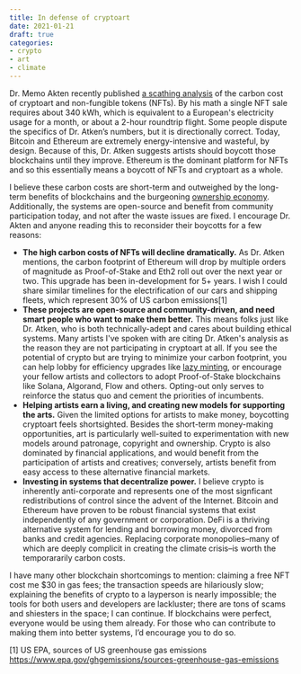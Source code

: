 ```yaml
---
title: In defense of cryptoart
date: 2021-01-21
draft: true
categories:
- crypto
- art
- climate
---
```


Dr. Memo Akten recently published [a scathing analysis](https://memoakten.medium.com/the-unreasonable-ecological-cost-of-cryptoart-2221d3eb2053) of the carbon cost of cryptoart and non-fungible tokens (NFTs). By his math a single NFT sale requires about 340 kWh, which is equivalent to a European's electricity usage for a month, or about a 2-hour roundtrip flight. Some people dispute the specifics of Dr. Atken’s numbers, but it is directionally correct. Today, Bitcoin and Ethereum are extremely energy-intensive and wasteful, by design. Because of this, Dr. Atken suggests artists should boycott those blockchains until they improve. Ethereum is the dominant platform for NFTs and so this essentially means a boycott of NFTs and cryptoart as a whole.

I believe these carbon costs are short-term and outweighed by the long-term benefits of blockchains and the burgeoning [ownership economy](https://variant.fund/the-ownership-economy-crypto-and-consumer-software/). Additionally, the systems are open-source and benefit from community participation today, and not after the waste issues are fixed. I encourage Dr. Akten and anyone reading this to reconsider their boycotts for a few reasons:

* **The high carbon costs of NFTs will decline dramatically.** As Dr. Atken mentions, the carbon footprint of Ethereum will drop by multiple orders of magnitude as Proof-of-Stake and Eth2 roll out over the next year or two. This upgrade has been in-development for 5+ years. I wish I could share similar timelines for the electrification of our cars and shipping fleets, which represent 30% of US carbon emissions[1]
* **These projects are open-source and community-driven, and need smart people who want to make them better.** This means folks just like Dr. Atken, who is both technically-adept and cares about building ethical systems. Many artists I've spoken with are citing Dr. Atken's analysis as the reason they are not participating in cryptoart at all. If you see the potential of crypto but are trying to minimize your carbon footprint, you can help lobby for efficiency upgrades like [lazy minting](https://opensea.io/blog/announcements/introducing-the-collection-manager/), or encourage your fellow artists and collectors to adopt Proof-of-Stake blockchains like Solana, Algorand, Flow and others. Opting-out only serves to reinforce the status quo and cement the priorities of incumbents.
* **Helping artists earn a living, and creating new models for supporting the arts.** Given the limited options for artists to make money, boycotting cryptoart feels shortsighted. Besides the short-term money-making opportunities, art is particularly well-suited to experimentation with new models around patronage, copyright and ownership. Crypto is also dominated by financial applications, and would benefit from the participation of artists and creatives; conversely, artists benefit from easy access to these alternative financial markets.
* **Investing in systems that decentralize power.** I believe crypto is inherently anti-corporate and represents one of the most signficant redistributions of control since the advent of the Internet. Bitcoin and Ethereum have proven to be robust financial systems that exist independently of any government or corporation. DeFi is a thriving alternative system for lending and borrowing money, divorced from banks and credit agencies. Replacing corporate monopolies–many of which are deeply complicit in creating the climate crisis–is worth the temporararily carbon costs.

I have many other blockchain shortcomings to mention: claiming a free NFT cost me $30 in gas fees; the transaction speeds are hilariously slow; explaining the benefits of crypto to a layperson is nearly impossible; the tools for both users and developers are lackluster; there are tons of scams and shiesters in the space; I can continue. If blockchains were perfect, everyone would be using them already. For those who can contribute to making them into better systems, I’d encourage you to do so.
 
[1] US EPA, sources of US greenhouse gas emissions https://www.epa.gov/ghgemissions/sources-greenhouse-gas-emissions

